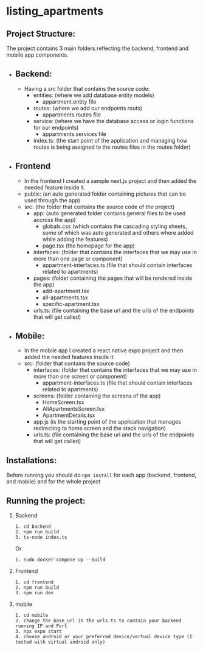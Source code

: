 # listing_apartments
## Project Structure:
The project contains 3 main folders reflecting the backend, frontend and mobile app components.  
- Backend:  
    -
    - Having a src folder that contains the source code:
        - entities: (where we add database entity models)
            - appartment.entity file
        - routes: (where we add our endpoints routs)
            - appartments.routes file
        - service: (where we have the database access or login functions for our endpoints)
            - appartments.services file
        - index.ts: (the start point of the application and managing how routes is being assigned to the routes files in the routes folder)
- Frontend
    -
    - In the frontend I created a sample next.js project and then added the needed feature inside it.
    - public: (an auto generated folder containing pictures that can be used through the app)
    - src: (the folder that contains the source code of the project)
        - app: (auto generated folder contains general files to be used accross the app)
            - globals.css (which contains the cascading styling sheets, some of which was auto generated and others where added while adding the features)
            - page.tsx (the homepage for the app)
        - interfaces: (folder that contains the interfaces that we may use in more than one page or component)
            - appartment-interfaces.ts (file that should contain interfaces related to apartments)
        - pages: (folder containing the pages that will be rendered inside the app)
            - add-apartment.tsx
            - all-apartments.tsx
            - specific-apartment.tsx
        - urls.ts: (file containing the base url and the urls of the endpoints that will get called)
- Mobile:
    -
    - In the mobile app I created a react native expo project and then added the needed features inside it
    - src: (folder that contains the source code)
        - interfaces: (folder that contains the interfaces that we may use in more than one screen or component)
            - appartment-interfaces.ts (file that should contain interfaces related to apartments)
        - screens: (folder containing the screens of the app)
            - HomeScreen.tsx
            - AllApartmentsScreen.tsx
            - ApartmentDetails.tsx
        - app.js (is the starting point of the application that manages redirecting to home screen and the stack navigation)
        - urls.ts: (file containing the base url and the urls of the endpoints that will get called)
## Installations:
Before running you should do ```npm install``` for each app (backend, frontend, and mobile) and for the whole project

## Running the project:
1. Backend
    ```
    1. cd backend
    2. npm run build
    3. ts-node index.ts
    ```
    Or
    ```
    1. sudo docker-compose up --build 
    ```
2. Frontend
    ```
    1. cd frontend
    2. npm run build
    3. npm run dev
    ```
3. mobile
    ```
    1. cd mobile
    2. change the base_url in the urls.ts to contain your backend running IP and Port 
    3. npx expo start
    4. choose android or your preferred device/vertual device type (I tested with virtual android only)
    ```
